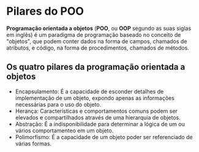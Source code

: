 # Pilares do POO

**Programação orientada a objetos** (**POO**, ou **OOP** segundo as suas siglas em inglês) é um paradigma de programação baseado no conceito de "objetos", que podem conter dados na forma de campos, chamados de atributos, e código, na forma de procedimentos, chamados de métodos.

## Os quatro pilares da programação orientada a objetos

- Encapsulamento: É a capacidade de esconder detalhes de implementação de um objeto, expondo apenas as informações necessárias para o uso do objeto.
- Herança: Características e comportamentos comuns podem ser elevados e compartilhados através de uma hierarquia de objetos.
- Abstração: É a indisponibilidade para determinar a lógica de um ou vários comportamenteo em um objeto.
- Polimorfismo: É a capacidade de um objeto poder ser referenciado de várias formas.
